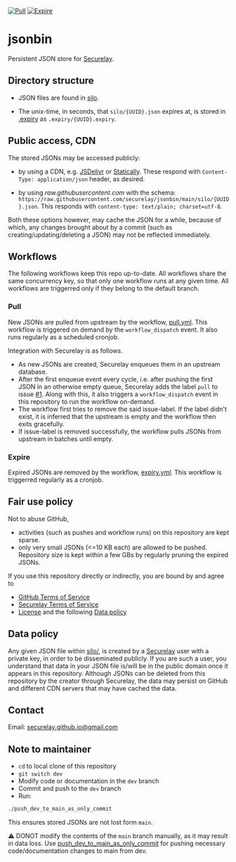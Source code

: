 [![Pull](https://github.com/securelay/jsonbin/actions/workflows/pull.yml/badge.svg)](https://github.com/securelay/jsonbin/actions/workflows/pull.yml) [![Expire](https://github.com/securelay/jsonbin/actions/workflows/expire.yml/badge.svg)](https://github.com/securelay/jsonbin/actions/workflows/expire.yml)

# jsonbin
Persistent JSON store for [Securelay](https://github.com/securelay/specs).

## Directory structure
- JSON files are found in [silo](./silo/).

- The unix-time, in seconds, that `silo/{UUID}.json` expires at, is stored in [.expiry](./.expiry) as `.expiry/{UUID}.expiry`.


## Public access, CDN
The stored JSONs may be accessed publicly:
- by using a CDN, e.g. [JSDelivr](https://www.jsdelivr.com/?docs=gh) or [Statically](https://statically.io/). These respond with `Content-Type: application/json` header, as desired.

- by using *raw.githubusercontent.com* with the schema: `https://raw.githubusercontent.com/securelay/jsonbin/main/silo/{UUID}.json`. This responds with `content-type: text/plain; charset=utf-8`.

Both these options however, may cache the JSON for a while, because of which, any changes brought about by a commit (such as creating/updating/deleting a JSON) may not be reflected immediately.

## Workflows
The following workflows keep this repo up-to-date. All workflows share the same concurrency key, so that only one workflow runs at any given time. All workflows are triggerred only if they belong to the default branch.

### Pull
New JSONs are pulled from upstream by the workflow, [pull.yml](./.github/workflows/pull.yml). This workflow is triggered on demand by the `workflow_dispatch` event. It also runs regularly as a scheduled cronjob.

Integration with Securelay is as follows.
- As new JSONs are created, Securelay enqueues them in an upstream database.
- After the first enqueue event every cycle, i.e. after pushing the first JSON in an otherwise empty queue, Securelay adds the label `pull` to issue [#1](https://github.com/securelay/jsonbin/issues/1). Along with this, it also triggers a `workflow_dispatch` event in this repository to run the workflow on-demand.
- The workflow first tries to remove the said issue-label. If the label didn't exist, it is inferred that the upstream is empty and the workflow then exits gracefully.
- If issue-label is removed successfully, the workflow pulls JSONs from upstream in batches until empty. 

### Expire
Expired JSONs are removed by the workflow, [expiry.yml](./.github/workflows/expiry.yml). This workflow is triggerred regularly as a cronjob.

## Fair use policy
Not to abuse GitHub,
- activities (such as pushes and workflow runs) on this repository are kept sparse. 
- only very small JSONs (<=10 KB each) are allowed to be pushed. Repository size is kept within a few GBs by regularly pruning the expired JSONs.

If you use this repository directly or indirectly, you are bound by and agree to
- [GitHub Terms of Service](https://docs.github.com/en/site-policy/github-terms/github-terms-of-service)
- [Securelay Terms of Service](https://securelay.github.io/ToS.txt)
- [License](./LICENSE) and the following [Data policy](#data-policy)

## Data policy
Any given JSON file within [silo/](./silo/), is created by a [Securelay](https://securelay.github.io) user with a private key, in order to be disseminated publicly. If you are such a user, you understand that data in your JSON file is/will be in the public domain once it appears in this repository. Although JSONs can be deleted from this repository by the creator through Securelay, the data may persist on GitHub and different CDN servers that may have cached the data.

## Contact
Email: [securelay.github.io@gmail.com](mailto:securelay.github.io@gmail.com)

## Note to maintainer
- `cd` to local clone of this repository
- `git switch dev`
- Modify code or documentation in the `dev` branch
- Commit and push to the `dev` branch
- Run:
```bash
./push_dev_to_main_as_only_commit
```
This ensures stored JSONs are not lost form `main`.

:warning: DONOT modify the contents of the `main` branch manually, as it may result in data loss. Use [push_dev_to_main_as_only_commit](./push_dev_to_main_as_only_commit) for pushing necessary code/documentation changes to main from dev.
